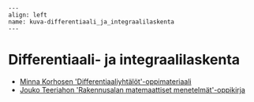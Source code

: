 ```{figure} ../images/rovaniemi.png
---
align: left
name: kuva-differentiaali_ja_integraalilaskenta
---
```


# Differentiaali- ja integraalilaskenta


- [Minna Korhosen 'Differentiaaliyhtälöt'-oppimateriaali](https://luma-lapinamk.github.io/minna-diff)
- [Jouko Teeriahon 'Rakennusalan matemaattiset menetelmät'-oppikirja](https://jteeriaho.github.io/matikka3)

